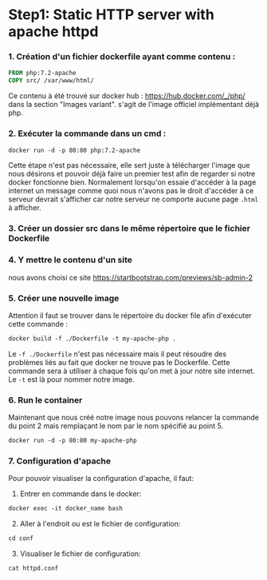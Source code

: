 # Step1: Static HTTP server with apache httpd

### 1. Création d'un fichier dockerfile ayant comme contenu :
```dockerfile
FROM php:7.2-apache
COPY src/ /var/www/html/
```
Ce contenu à été trouvé sur docker hub : https://hub.docker.com/_/php/ dans la section "Images variant". s'agit de l'image officiel implémentant déjà php.

### 2. Exécuter la commande dans un cmd :
```dockerfile 
docker run -d -p 80:80 php:7.2-apache
```
Cette étape n'est pas nécessaire, elle sert juste à télécharger l'image que nous désirons et pouvoir déjà faire un premier test afin de regarder si notre docker fonctionne bien. Normalement lorsqu'on
essaie d'accéder à la page internet un message comme quoi nous n'avons pas le droit d'accéder à ce serveur devrait s'afficher car notre serveur ne comporte aucune page `.html` à afficher.

### 3. Créer un dossier src dans le même répertoire que le fichier Dockerfile

### 4. Y mettre le contenu d'un site
nous avons choisi ce site https://startbootstrap.com/previews/sb-admin-2

### 5. Créer une nouvelle image
Attention il faut se trouver dans le répertoire du docker file afin d'exécuter cette commande :
```dockerfile
docker build -f ./Dockerfile -t my-apache-php .
```
Le `-f ./Dockerfile` n'est pas nécessaire mais il peut résoudre des problèmes liés au fait que docker ne trouve pas le Dockerfile. Cette commande sera à utiliser à chaque fois qu'on met à jour notre site internet. Le `-t` est là pour nommer notre image.

### 6. Run le container
Maintenant que nous créé notre image nous pouvons relancer la commande du point 2 mais remplaçant le nom par le nom spécifié au point 5.
```dockerfile 
docker run -d -p 80:80 my-apache-php
```

### 7. Configuration d'apache
Pour pouvoir visualiser la configuration d'apache, il faut:
1. Entrer en commande dans le docker:
```dockerfile
docker exec -it docker_name bash
```
2. Aller à l'endroit ou est le fichier de configuration:
```dockerfile
cd conf
```
3. Visualiser le fichier de configuration:
```dockerfile
cat httpd.conf
```